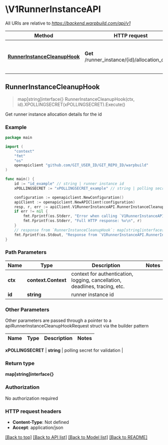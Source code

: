 # \V1RunnerInstanceAPI

All URIs are relative to *https://backend.warpbuild.com/api/v1*

Method | HTTP request | Description
------------- | ------------- | -------------
[**RunnerInstanceCleanupHook**](V1RunnerInstanceAPI.md#RunnerInstanceCleanupHook) | **Get** /runner_instance/{id}/allocation_details | Get runner instance allocation details for the id



## RunnerInstanceCleanupHook

> map[string]interface{} RunnerInstanceCleanupHook(ctx, id).XPOLLINGSECRET(xPOLLINGSECRET).Execute()

Get runner instance allocation details for the id

### Example

```go
package main

import (
    "context"
    "fmt"
    "os"
    openapiclient "github.com/GIT_USER_ID/GIT_REPO_ID/warpbuild"
)

func main() {
    id := "id_example" // string | runner instance id
    xPOLLINGSECRET := "xPOLLINGSECRET_example" // string | polling secret for validation

    configuration := openapiclient.NewConfiguration()
    apiClient := openapiclient.NewAPIClient(configuration)
    resp, r, err := apiClient.V1RunnerInstanceAPI.RunnerInstanceCleanupHook(context.Background(), id).XPOLLINGSECRET(xPOLLINGSECRET).Execute()
    if err != nil {
        fmt.Fprintf(os.Stderr, "Error when calling `V1RunnerInstanceAPI.RunnerInstanceCleanupHook``: %v\n", err)
        fmt.Fprintf(os.Stderr, "Full HTTP response: %v\n", r)
    }
    // response from `RunnerInstanceCleanupHook`: map[string]interface{}
    fmt.Fprintf(os.Stdout, "Response from `V1RunnerInstanceAPI.RunnerInstanceCleanupHook`: %v\n", resp)
}
```

### Path Parameters


Name | Type | Description  | Notes
------------- | ------------- | ------------- | -------------
**ctx** | **context.Context** | context for authentication, logging, cancellation, deadlines, tracing, etc.
**id** | **string** | runner instance id | 

### Other Parameters

Other parameters are passed through a pointer to a apiRunnerInstanceCleanupHookRequest struct via the builder pattern


Name | Type | Description  | Notes
------------- | ------------- | ------------- | -------------

 **xPOLLINGSECRET** | **string** | polling secret for validation | 

### Return type

**map[string]interface{}**

### Authorization

No authorization required

### HTTP request headers

- **Content-Type**: Not defined
- **Accept**: application/json

[[Back to top]](#) [[Back to API list]](../README.md#documentation-for-api-endpoints)
[[Back to Model list]](../README.md#documentation-for-models)
[[Back to README]](../README.md)

